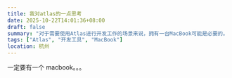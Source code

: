 ```yaml
---
title: 我对atlas的一点思考
date: 2025-10-22T14:01:36+08:00
draft: false
summary: "对于需要使用Atlas进行开发工作的场景来说，拥有一台MacBook可能是必要的。"
tags: ["Atlas", "开发工具", "MacBook"]
location: 杭州
---
```


一定要有一个 macbook。。。
